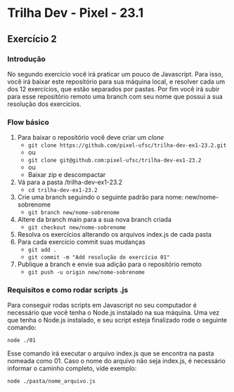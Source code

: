# Trilha Dev - Pixel - 23.1 
## Exercício 2
### Introdução
No segundo exercício você irá praticar um pouco de Javascript.
Para isso, você irá baixar este repositório para sua máquina local, e resolver cada um dos 12 exercícios, que estão separados por pastas. Por fim você irá subir para esse repositório remoto uma branch com seu nome que possui a sua resolução dos exercícios.

### Flow básico
1. Para baixar o repositório você deve criar um *clone*
   - `git clone https://github.com/pixel-ufsc/trilha-dev-ex1-23.2.git`
   - ou
   - `git clone git@github.com:pixel-ufsc/trilha-dev-ex1-23.2`
   - ou
   - Baixar zip e descompactar
1. Vá para a pasta /trilha-dev-ex1-23.2
   - `cd trilha-dev-ex1-23.2`
1. Crie uma branch seguindo o seguinte padrão para nome: new/nome-sobrenome
   - `git branch new/nome-sobrenome`
1. Altere da branch main para a sua nova branch criada
   - `git checkout new/nome-sobrenome`
1. Resolva os exercícios alterando os arquivos index.js de cada pasta
1. Para cada exercício commit suas mudanças
   - `git add .`
   - `git commit -m "Add resolução do exercício 01"`
1. Publique a branch e envie sua adição para o repositório remoto
   - `git push -u origin new/nome-sobrenome`

### Requisitos e como rodar scripts .js
Para conseguir rodas scripts em Javascript no seu computador é necessário que você tenha o Node.js instalado na sua máquina. Uma vez que tenha o Node.js instalado, e seu script esteja finalizado rode o seguinte comando:

`node ./01`

Esse comando irá executar o arquivo index.js que se encontra na pasta nomeada como 01.
Caso o nome do arquivo não seja index.js, é necessário informar o caminho completo, vide exemplo:

`node ./pasta/nome_arquivo.js`
